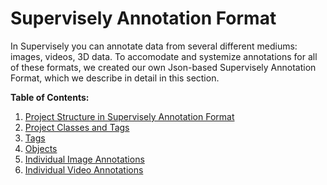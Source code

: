 # Supervisely Annotation Format

In Supervisely you can annotate data from several different mediums: images, videos, 3D data. To accomodate and systemize annotations for all of these formats, we created our own Json-based Supervisely Annotation Format, which we describe in detail in this section.

**Table of Contents:**

1. [Project Structure in Supervisely Annotation Format](../../data-organization/Annotation-JSON-format/01_Project_Structure_new.md)
2. [Project Classes and Tags](../../data-organization/Annotation-JSON-format/02_Project_Classes_And_Tags.md)
3. [Tags](../../data-organization/Annotation-JSON-format/03_Supervisely_format_tags.md)
4. [Objects](../../data-organization/Annotation-JSON-format/04_Supervisely_Format_objects.md)
5. [Individual Image Annotations](../../data-organization/Annotation-JSON-format/05_Supervisely_format_images.md)
6. [Individual Video Annotations](../../data-organization/Annotation-JSON-format/06_Supervisely_format_videos.md)


